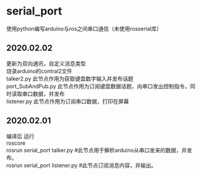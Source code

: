 # serial_port  
使用python编写arduino与ros之间串口通信（未使用rosserial库）  
 
2020.02.02  
-----------------  
更新为双向通讯，自定义消息类型   
烧录arduino的contral2文件  
talker2.py  此节点作用为获取键盘数字输入并发布话题  
port_SubAndPub.py  此节点作用为订阅键盘数据话题，向串口发出控制指令，同时读取串口数据，并发布  
listener.py  此节点作用为订阅串口数据，打印在屏幕


2020.02.01  
------------------  
编译后 运行  
roscore  
rosrun serial_port talker.py  #此节点用于解析arduino从串口发来的数据，并发布。  
rosrun serial_port listener.py #此节点订阅消息内容，并输出。  
  
   

